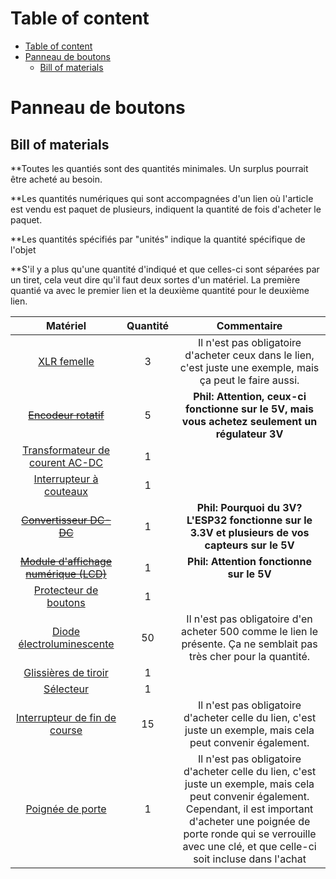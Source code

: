 # Table of content

- [Table of content](#table-of-content)
- [Panneau de boutons](#panneau-de-boutons)
  - [Bill of materials](#bill-of-materials)

# Panneau de boutons

## Bill of materials

\*\*Toutes les quantiés sont des quantités minimales. Un surplus pourrait être acheté au besoin.

\*\*Les quantités numériques qui sont accompagnées d'un lien où l'article est vendu est paquet de plusieurs, indiquent la quantité de fois d'acheter le paquet.

\*\*Les quantités spécifiés par "unités" indique la quantité spécifique de l'objet

\*\*S'il y a plus qu'une quantité d'indiqué et que celles-ci sont séparées par un tiret, cela veut dire qu'il faut deux sortes d'un matériel. La première quantié va avec le premier lien et la deuxième quantité pour le deuxième lien.

|                                                          Matériel                                                          | Quantité |                                                                                                                       Commentaire                                                                                                                       |
|:--------------------------------------------------------------------------------------------------------------------------:|:--------:|:-------------------------------------------------------------------------------------------------------------------------------------------------------------------------------------------------------------------------------------------------------:|
|                      [XLR femelle](https://www.amazon.ca/XLR-Female-Jack-Pin-Connector/dp/B07S6J8WVD)                      |     3    |                                                                       Il n'est pas obligatoire d'acheter ceux dans le lien, c'est juste une exemple, mais ça peut le faire aussi.                                                                       |
|            [~~Encodeur rotatif~~](https://www.amazon.ca/Taiss-KY-040-Encoder-15%C3%9716-5-Arduino/dp/B07F26CT6B)           |     5    |                                                                             **Phil: Attention, ceux-ci fonctionne sur le 5V, mais vous achetez seulement un régulateur 3V**                                                                             |
|   [Transformateur de courent AC-DC](https://www.amazon.ca/ALITOVE-Transformer-Switching-Converter-Security/dp/B078RZ6C3N)  |     1    |                                                                                                                                                                                                                                                         |
|       [Interrupteur à couteaux](https://www.amazon.ca/Household-Disconnect-Electrical-Control-Switches/dp/B0D3VSK37Z)      |     1    |                                                                                                                                                                                                                                                         |
|       [~~Convertisseur DC-DC~~](https://www.amazon.ca/Step-Down-Waterproof-Miniature-Converter-Supply/dp/B07PNWPLRY)       |     1    |                                                                             **Phil: Pourquoi du 3V? L'ESP32 fonctionne sur le 3.3V et plusieurs de vos capteurs sur le 5V**                                                                             |
| [~~Module d'affichage numérique (LCD)~~](https://www.amazon.ca/Robojax-LCD1602-Character-soldered-Interface/dp/B08L5RQHYP) |     1    |                                                                                                         **Phil: Attention fonctionne sur le 5V**                                                                                                        |
|      [Protecteur de boutons](https://www.amazon.ca/Healeved-Dustproof-Emergency-Transparent-Pushbutton/dp/B0CRC3TBCJ)      |     1    |                                                                                                                                                                                                                                                         |
|     [Diode électroluminescente](https://www.amazon.ca/Millimeter-Emitting-Assortment-Diffused-Indicator/dp/B07N2GVCYZ)     |    50    |                                                                   Il n'est pas obligatoire d'en acheter 500 comme le lien le présente. Ça ne semblait pas très cher pour la quantité.                                                                   |
|        [Glissières de tiroir](https://www.amazon.ca/Pairs-Drawer-Slides-Bearing-3-Section/dp/B0CZLDJLRP/ref=sr_1_5?)       |     1    |                                                                                                                                                                                                                                                         |
|        [Sélecteur](https://www.amazon.ca/XIRIXX-YMD11-25A-Isolator-Disconnect-Selector/dp/B0CZRJMTF6/ref=sr_1_171?)        |     1    |                                                                                                                                                                                                                                                         |
|       [Interrupteur de fin de course](https://www.amazon.ca/DAOKI-Switch-Momentary-Button-Arduino/dp/B07YKFX99S?th=1)      |    15    |                                                                       Il n'est pas obligatoire d'acheter celle du lien, c'est juste un exemple, mais cela peut convenir également.                                                                      |
|          [Poignée de porte](https://www.amazon.ca/Pack-Entry-Knobs-Outdoor-Interior/dp/B0D7GBKWKW/ref=cs_sr_dp_1?)         |     1    | Il n'est pas obligatoire d'acheter celle du lien, c'est juste un exemple, mais cela peut convenir également. Cependant, il est important d'acheter une poignée de porte ronde qui se verrouille avec une clé, et que celle-ci soit incluse dans l'achat |
